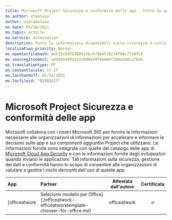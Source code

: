```yaml
---
title: Microsoft Project Sicurezza e conformità delle app - Tutte le app
ms.author: elmalova
author: elenamalova
ms.date: 05/18/2021
ms.topic: article
ms.service: attestation
description: Tutte le informazioni disponibili sulla sicurezza e sulla conformità per tutte le Microsoft Project app.
localization_priority: Normal
ms.openlocfilehash: bef23cb9f6768922bc67894539274f68c77e07c8
ms.sourcegitcommit: a44420a99a1a3a9d0e49f4be66f266e2d4ca7bbb
ms.translationtype: MT
ms.contentlocale: it-IT
ms.lasthandoff: 05/19/2021
ms.locfileid: "52553517"
---
```

# <a name="microsoft-project-app-security-and-compliance"></a>Microsoft Project Sicurezza e conformità delle app

Microsoft collabora con i nostri Microsoft 365 per fornire le informazioni necessarie alle organizzazioni di informazioni per accelerare e informare le decisioni sulle app e sui componenti aggiuntivi Project che utilizzano. Le informazioni fornite sono integrate con quelle del catalogo delle app di [Microsoft Cloud App Security](https://www.microsoft.com/en-us/enterprise-mobility-security/cloud-app-security) e con le informazioni fornite dagli sviluppatori quando inviano le applicazioni. Tali informazioni sulla sicurezza, gestione dei dati e conformità hanno lo scopo di consentire alle organizzazioni di valutare e gestire i rischi derivanti dall'uso di queste app.

| **App** | **Partner** | **Attestata dall'autore** | **Certificata** |
|:--------|:------------|:----------------------:|:-------------:|
| [officeatwork | Selezione modello per Office](./officeatwork-officeatworktemplate-chooser-for-office.md) | officeatwork | **✓** | <img alt="Certified application badge" src="../media/certified-badge.png" height="25" width="25" /> |
